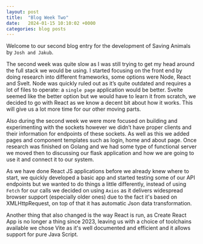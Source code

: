 ```yaml
---
layout: post
title:  "Blog Week Two"
date:   2024-01-15 10:10:02 +0000
categories: blog posts
---
```

Welcome to our second blog entry for the development of Saving Animals by `Josh and Jakub`.

The second week was quite slow as I was still trying to get my head around the full stack we would be using. I started focusing on the front end by doing research into different frameworks, some options were Node, React and Svelt. Node was quickly ruled out as it’s quite outdated and requires a lot of files to operate: a `single page` application would be better. Svelte seemed like the better option but we would have to learn it from scratch, we decided to go with React as we know a decent bit about how it works. This will give us a lot more time for our other moving parts.

Also during the second week we were more focused on building and experimenting with the sockets however we didn’t have proper clients and their information for endpoints of these sockets. As well as this we added pages and component templates such as login, home and about page. Once research was finished on Golang and we had some type of functional server we moved then to discussing our flask application and how we are going to use it and connect it to our system.

As we have done React JS applications before we already knew where to start, we quickly developed a basic app and started testing some of our API endpoints but we wanted to do things a little differently, instead of using `Fetch` for our calls we decided on using `Axios` as it delivers widespread browser support (especially older ones) due to the fact it's based on XMLHttpRequest, on top of that it has automatic Json data transformation.

Another thing that also changed is the way React is run, as Create React App is no longer a thing since 2023, leaving us with a choice of toolchains available we chose Vite as it's well documented and efficient and it allows support for pure Java Script.

